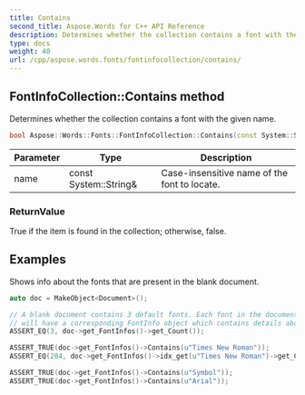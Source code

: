 ```yaml
---
title: Contains
second_title: Aspose.Words for C++ API Reference
description: Determines whether the collection contains a font with the given name.
type: docs
weight: 40
url: /cpp/aspose.words.fonts/fontinfocollection/contains/
---
```

## FontInfoCollection::Contains method


Determines whether the collection contains a font with the given name.

```cpp
bool Aspose::Words::Fonts::FontInfoCollection::Contains(const System::String &name)
```


| Parameter | Type | Description |
| --- | --- | --- |
| name | const System::String\& | Case-insensitive name of the font to locate. |

### ReturnValue

True if the item is found in the collection; otherwise, false.

## Examples




Shows info about the fonts that are present in the blank document. 
```cpp
auto doc = MakeObject<Document>();

// A blank document contains 3 default fonts. Each font in the document
// will have a corresponding FontInfo object which contains details about that font.
ASSERT_EQ(3, doc->get_FontInfos()->get_Count());

ASSERT_TRUE(doc->get_FontInfos()->Contains(u"Times New Roman"));
ASSERT_EQ(204, doc->get_FontInfos()->idx_get(u"Times New Roman")->get_Charset());

ASSERT_TRUE(doc->get_FontInfos()->Contains(u"Symbol"));
ASSERT_TRUE(doc->get_FontInfos()->Contains(u"Arial"));
```

